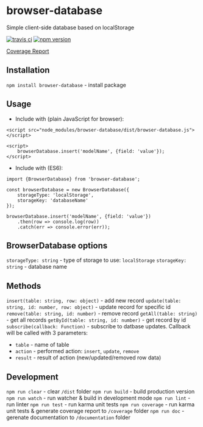 # browser-database

Simple client-side database based on localStorage

[![travis ci](https://travis-ci.org/s-kalaus/browser-database.svg?branch=master)](https://travis-ci.org/s-kalaus/browser-database) [![npm version](https://badge.fury.io/js/browser-database.svg)](https://badge.fury.io/js/browser-database)

[Coverage Report](https://s-kalaus.github.io/browser-database/coverage/class/index.html)

## Installation
`npm install browser-database` - install package

## Usage
* Include with (plain JavaScript for browser):
```
<script src="node_modules/browser-database/dist/browser-database.js"></script>

<script>
    browserDatabase.insert('modelName', {field: 'value'});
</script>
```

* Include with (ES6):
```
import {BrowserDatabase} from 'browser-database';

const browserDatabase = new BrowserDatabase({
    storageType: 'localStorage',
    storageKey: 'databaseName'
});

browserDatabase.insert('modelName', {field: 'value'})
    .then(row => console.log(row))
    .catch(err => console.error(err));
```
## BrowserDatabase options
`storageType: string` - type of storage to use: `localStorage`
`storageKey: string` - database name
## Methods
`insert(table: string, row: object)` - add new record
`update(table: string, id: number, row: object)` - update record for specific id
`remove(table: string, id: number)` - remove record
`getAll(table: string)` - get all records
`getById(table: string, id: number)` - get record by id
`subscribe(callback: Function)` - subscribe to datbase updates. Callback will be called with 3 parameters:
* `table` - name of table
* `action` - performed action: `insert`, `update`, `remove`
* `result` - result of action (new/updated/removed row data)
## Development
`npm run clear` - clear `/dist` folder
`npm run build` - build production version
`npm run watch` - run watcher & build in development mode
`npm run lint` - run linter
`npm run test` - run karma unit tests
`npm run coverage` - run karma unit tests & generate coverage report to `/coverage` folder
`npm run doc` - gerenate documentation to `/documentation` folder
